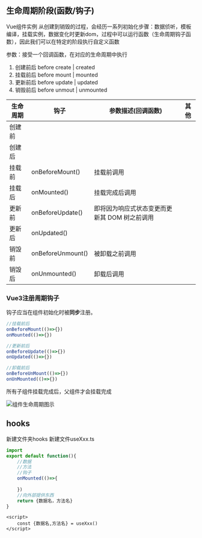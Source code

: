 ## 生命周期阶段(函数/钩子)

Vue组件实例 从创建到销毁的过程，会经历一系列初始化步骤：数据侦听，模板编译，挂载实例，数据变化时更新dom，过程中可以运行函数（生命周期钩子函数），因此我们可以在特定的阶段执行自定义函数

参数：接受一个回调函数，在对应的生命周期中执行

1. 创建前后 before create | created
2. 挂载前后 before mount | mounted
3. 更新前后 before update | updated
4. 销毁前后 before unmout | unmounted

| 生命周期 | 钩子              | 参数描述(回调函数)                            | 其他 |
| -------- | ----------------- | --------------------------------------------- | ---- |
| 创建前   |                   |                                               |      |
| 创建后   |                   |                                               |      |
| 挂载前   | onBeforeMount()   | 挂载前调用                                    |      |
| 挂载后   | onMounted()       | 挂载完成后调用                                |      |
| 更新前   | onBeforeUpdate()  | 即将因为响应式状态变更而更新其 DOM 树之前调用 |      |
| 更新后   | onUpdated()       |                                               |      |
| 销毁前   | onBeforeUnmount() | 被卸载之前调用                                |      |
| 销毁后   | onUnmounted()     | 卸载后调用                                    |      |

### Vue3注册周期钩子

钩子应当在组件初始化时被**同步**注册。

```ts
//挂载前后
onBeforeMount(()=>{})
onMounted(()=>{})

//更新前后
onBeforeUpdate(()=>{})
onUpdated(()=>{})

//卸载前后
onBeforeUnMount(()=>{})
onUnMounted(()=>{})
```

所有子组件挂载完成后，父组件才会挂载完成

 ![组件生命周期图示](./images/lifecycle_zh-CN.W0MNXI0C.png)

## hooks



新建文件夹hooks
新建文件useXxx.ts

```ts
import
export default function(){
    //数据
    //方法
    //钩子
    onMounted(()=>{
        
    })
    //向外部提供东西
    return {数据名，方法名}
}
```

```vue
<script>
	const {数据名,方法名} = useXxx()
</script>
```



